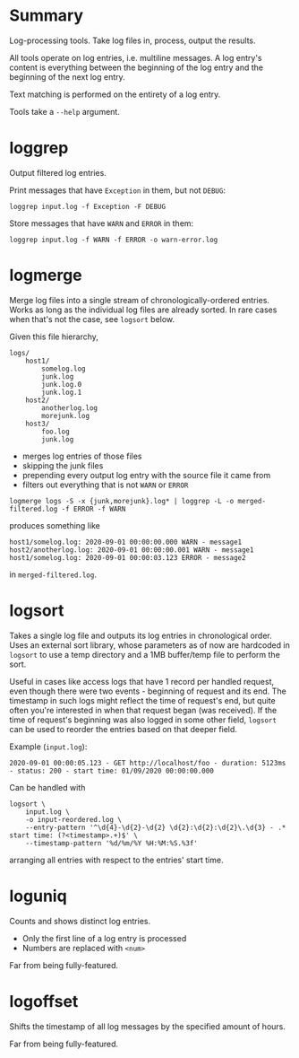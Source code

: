 # Summary

Log-processing tools.  Take log files in, process, output the results.

All tools operate on log entries, i.e. multiline messages.  A log entry's content is everything between the beginning of the log entry and the beginning of the next log entry.

Text matching is performed on the entirety of a log entry.

Tools take a `--help` argument.

# loggrep

Output filtered log entries.

Print messages that have `Exception` in them, but not `DEBUG`:
```
loggrep input.log -f Exception -F DEBUG
```

Store messages that have `WARN` and `ERROR` in them:
```
loggrep input.log -f WARN -f ERROR -o warn-error.log
```

# logmerge

Merge log files into a single stream of chronologically-ordered entries.  Works as long as the individual log files are already sorted. In rare cases when that's not the case, see `logsort` below.

Given this file hierarchy,
```
logs/
    host1/
        somelog.log
        junk.log
        junk.log.0
        junk.log.1
    host2/
        anotherlog.log
        morejunk.log
    host3/
        foo.log
        junk.log
```

- merges log entries of those files
- skipping the junk files
- prepending every output log entry with the source file it came from
- filters out everything that is not `WARN` or `ERROR`
```
logmerge logs -S -x {junk,morejunk}.log* | loggrep -L -o merged-filtered.log -f ERROR -f WARN
```

produces something like
```
host1/somelog.log: 2020-09-01 00:00:00.000 WARN - message1
host2/anotherlog.log: 2020-09-01 00:00:00.001 WARN - message1
host1/somelog.log: 2020-09-01 00:00:03.123 ERROR - message2
```

in `merged-filtered.log`.

# logsort

Takes a single log file and outputs its log entries in chronological order. Uses an external sort library, whose parameters as of now are hardcoded in `logsort` to use a temp directory and a 1MB buffer/temp file to perform the sort.

Useful in cases like access logs that have 1 record per handled request, even though there were two events - beginning of request and its end.  The timestamp in such logs might reflect the time of request's end, but quite often you're interested in when that request began (was received). If the time of request's beginning was also logged in some other field, `logsort` can be used to reorder the entries based on that deeper field.

Example (`input.log`):
```
2020-09-01 00:00:05.123 - GET http://localhost/foo - duration: 5123ms - status: 200 - start time: 01/09/2020 00:00:00.000
```

Can be handled with
```
logsort \
    input.log \
    -o input-reordered.log \
    --entry-pattern '^\d{4}-\d{2}-\d{2} \d{2}:\d{2}:\d{2}\.\d{3} - .* start time: (?<timestamp>.+)$' \
    --timestamp-pattern '%d/%m/%Y %H:%M:%S.%3f'
```

arranging all entries with respect to the entries' start time.

# loguniq

Counts and shows distinct log entries.

- Only the first line of a log entry is processed
- Numbers are replaced with `<num>`

Far from being fully-featured.

# logoffset

Shifts the timestamp of all log messages by the specified amount of hours.

Far from being fully-featured.
